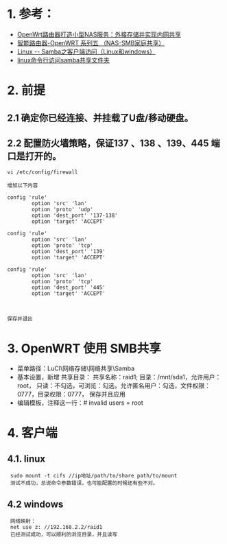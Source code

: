 # 1. 参考： 
- [OpenWrt路由器打造小型NAS服务：外接存储并实现内网共享](https://baijiahao.baidu.com/s?id=1698202288081364222&wfr=spider&for=pc)
- [智能路由器-OpenWRT 系列五 （NAS-SMB家庭共享）](https://www.cnblogs.com/wizju/p/6923625.html)
- [Linux -- Samba之客户端访问（Linux和windows）](https://blog.51cto.com/u_57388/1552978)
- [linux命令行访问samba共享文件夹](https://blog.csdn.net/linmingan/article/details/85245138)



 # 2. 前提

## 2.1  确定你已经连接、并挂载了U盘/移动硬盘。

## 2.2 配置防火墙策略，保证137 、138 、139、445 端口是打开的。
```
vi /etc/config/firewall

增加以下内容

config 'rule'
        option 'src' 'lan'
        option 'proto' 'udp'
        option 'dest_port' '137-138'
        option 'target' 'ACCEPT'

config 'rule'
        option 'src' 'lan'
        option 'proto' 'tcp'
        option 'dest_port' '139'
        option 'target' 'ACCEPT'

config 'rule'
        option 'src' 'lan'
        option 'proto' 'tcp'
        option 'dest_port' '445'
        option 'target' 'ACCEPT'



保存并退出
```


# 3. OpenWRT 使用 SMB共享
  - 菜单路径：LuCI\网络存储\网络共享\Samba
  - 基本设置，新增 共享目录： 共享名称：raid1; 目录：/mnt/sda1，允许用户：root， 只读：不勾选，可浏览：勾选，允许匿名用户：勾选，文件权限：0777，目录权限：0777， 保存并且应用
  - 编辑模板，注释这一行：# invalid users = root

# 4. 客户端
   ## 4.1. linux
     sudo mount -t cifs //ip地址/path/to/share path/to/mount
     测试不成功，总说命令参数错误，也可能配置的时候还有些不对。
     
   ## 4.2 windows
     网络映射：
     net use z: //192.168.2.2/raid1
     已经测试成功，可以顺利的浏览目录，并且读写
    




